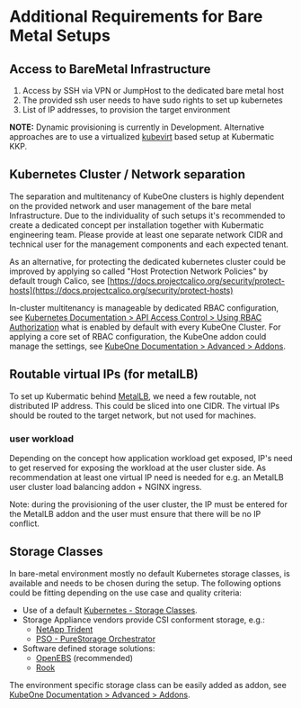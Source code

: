 # Additional Requirements for Bare Metal Setups

## Access to BareMetal Infrastructure

1. Access by SSH via VPN or JumpHost to the dedicated bare metal host
2. The provided ssh user needs to have sudo rights to set up kubernetes
3. List of IP addresses, to provision the target environment 

**NOTE:** Dynamic provisioning is currently in Development. Alternative approaches are to use a virtualized [kubevirt](https://github.com/kubermatic/machine-controller/blob/master/docs/cloud-provider.md#kubevirt) based setup at Kubermatic KKP. 

## Kubernetes Cluster / Network separation

The separation and multitenancy of KubeOne clusters is highly dependent on the provided network and user management of the bare metal Infrastructure. Due to the individuality of such setups it's recommended to create a dedicated concept per installation together with Kubermatic engineering team. Please provide at least one separate network CIDR and technical user for the management components and each expected tenant.

As an alternative, for protecting the dedicated kubernetes cluster could be improved by applying so called "Host Protection Network Policies" by default trough Calico, see [https://docs.projectcalico.org/security/protect-hosts](https://docs.projectcalico.org/security/protect-hosts)

In-cluster multitenancy is manageable by dedicated RBAC configuration, see [Kubernetes Documentation > API Access Control > Using RBAC Authorization](https://kubernetes.io/docs/reference/access-authn-authz/rbac/) what is enabled by default with every KubeOne Cluster. For applying a core set of RBAC configuration, the KubeOne addon could manage the settings, see [KubeOne Documentation > Advanced > Addons](https://docs.kubermatic.com/kubeone/master/advanced/addons/).

## Routable virtual IPs (for metalLB)

To set up Kubermatic behind [MetalLB](https://metallb.universe.tf/), we need a few routable, not distributed IP address. This could be sliced into one CIDR. The virtual IPs should be routed to the target network, but not used for machines. 

### user workload
Depending on the concept how application workload get exposed, IP's need to get reserved for exposing the workload at the user cluster side. As recommendation at least one virtual IP need is needed for e.g. an MetalLB user cluster load balancing addon + NGINX ingress. 

Note: during the provisioning of the user cluster, the IP must be entered for the MetalLB addon and the user must ensure that there will be no IP conflict.

## Storage Classes
In bare-metal environment mostly no default Kubernetes storage classes, is available and needs to be chosen during the setup. The following options could be fitting depending on the use case and quality criteria:
- Use of a default [Kubernetes - Storage Classes](https://kubernetes.io/docs/concepts/storage/storage-classes/). 
- Storage Appliance vendors provide CSI conforment storage, e.g.:
  - [NetApp Trident](https://netapp-trident.readthedocs.io/)
  - [PSO - PureStorage Orchestrator](https://github.com/purestorage/pso-csi)
- Software defined storage solutions:
  - [OpenEBS](https://docs.openebs.io/) (recommended)
  - [Rook](https://rook.io/docs)

The environment specific storage class can be easily added as addon, see [KubeOne Documentation > Advanced > Addons](https://docs.kubermatic.com/kubeone/master/advanced/addons/).